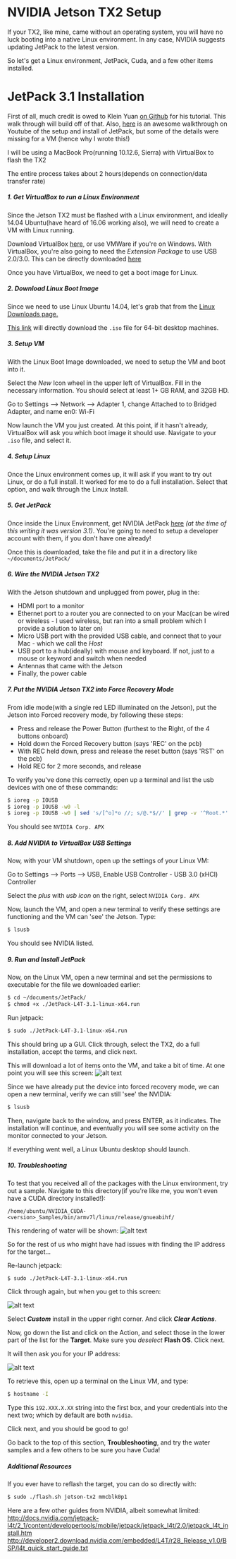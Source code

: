# NVIDIA Jetson TX2 Setup
If your TX2, like mine, came without an operating system, you will have no luck booting into a native Linux environment. In any case, NVIDIA suggests updating JetPack to the latest version.

So let's get a Linux environment, JetPack, Cuda, and a few other items installed.

# JetPack 3.1 Installation

First of all, much credit is owed to Klein Yuan [on Github](https://github.com/KleinYuan/tx2-flash) for his tutorial. This walk through will build off of that. Also, [here](https://youtu.be/D7lkth34rgM) is an awesome walkthrough on Youtube of the setup and install of JetPack, but some of the details were missing for a VM (hence why I wrote this!)

I will be using a MacBook Pro(running 10.12.6, Sierra) with VirtualBox to flash the TX2

The entire process takes about 2 hours(depends on connection/data transfer rate)

##### 1. Get VirtualBox to run a Linux Environment

Since the Jetson TX2 must be flashed with a Linux environment, and ideally 14.04 Ubuntu(have heard of 16.06 working also), we will need to create a VM with Linux running.

Download VirtualBox [here](https://www.virtualbox.org/), or use VMWare if you're on Windows. With VirtualBox, you're also going to need the *Extension Package* to use USB 2.0/3.0. This can be directly downloaded [here](http://download.virtualbox.org/virtualbox/5.2.2/Oracle_VM_VirtualBox_Extension_Pack-5.2.2-119230.vbox-extpack)

Once you have VirtualBox, we need to get a boot image for Linux.

##### 2. Download Linux Boot Image
Since we need to use Linux Ubuntu 14.04, let's grab that from the [Linux Downloads page.](http://releases.ubuntu.com/14.04/)

[This link](http://releases.ubuntu.com/14.04/ubuntu-14.04.5-desktop-amd64.iso) will directly download the `.iso` file for 64-bit desktop machines.

##### 3. Setup VM
With the Linux Boot Image downloaded, we need to setup the VM and boot into it. 

Select the *New* Icon wheel in the upper left of VirtualBox. Fill in the necessary information. You should select at least 1+ GB RAM, and 32GB HD.

Go to Settings --> Network --> Adapter 1, change Attached to to Bridged Adapter, and name en0: Wi-Fi

Now launch the VM you just created. At this point, if it hasn't already, VirtualBox will ask you which boot image it should use. Navigate to your `.iso` file, and select it.

##### 4. Setup Linux

Once the Linux environment comes up, it will ask if you want to try out Linux, or do a full install. It worked for me to do a full installation. Select that option, and walk through the Linux Install.

##### 5. Get JetPack

Once inside the Linux Environment, get NVIDIA JetPack [here](https://developer.nvidia.com/embedded/jetpack) *(at the time of this writing it was version 3.1)*. You're going to need to setup a developer account with them, if you don't have one already!

Once this is downloaded, take the file and put it in a directory like `~/documents/JetPack/`

##### 6. Wire the NVIDIA Jetson TX2

With the Jetson shutdown and unplugged from power, plug in the:
* HDMI port to a monitor
* Ethernet port to a router you are connected to on your Mac(can be wired or wireless - I used wireless, but ran into a small problem which I provide a solution to later on)
* Micro USB port with the provided USB cable, and connect that to your Mac - which we call the *Host*
* USB port to a hub(ideally) with mouse and keyboard. If not, just to a mouse or keyword and switch when needed
* Antennas that came with the Jetson
* Finally, the power cable

##### 7. Put the NVIDIA Jetson TX2 into Force Recovery Mode

From idle mode(with a single red LED illuminated on the Jetson), put the Jetson into Forced recovery mode, by following these steps:
* Press and release the Power Button (furthest to the Right, of the 4 buttons onboard)
* Hold down the Forced Recovery button (says 'REC' on the pcb)
* With REC held down, press and release the reset button (says 'RST' on the pcb)
* Hold REC for 2 more seconds, and release

To verify you've done this correctly, open up a terminal and list the usb devices with one of these commands:
```sh
$ ioreg -p IOUSB 
$ ioreg -p IOUSB -w0 -l
$ ioreg -p IOUSB -w0 | sed 's/[^o]*o //; s/@.*$//' | grep -v '^Root.*'
```
You should see `NVIDIA Corp. APX`

##### 8. Add NVIDIA to VirtualBox USB Settings
Now, with your VM shutdown, open up the settings of your Linux VM:

Go to Settings --> Ports --> USB, Enable USB Controller - USB 3.0 (xHCI) Controller

Select the *plus* with *usb icon* on the right, select `NVIDIA Corp. APX`

Now, launch the VM, and open a new terminal to verify these settings are functioning and the VM can 'see' the Jetson. Type:
```sh
$ lsusb
```
You should see NVIDIA listed.

##### 9. Run and Install JetPack
Now, on the Linux VM, open a new terminal and set the permissions to executable for the file we downloaded earlier:
```sh
$ cd ~/documents/JetPack/
$ chmod +x ./JetPack-L4T-3.1-linux-x64.run
```
Run jetpack:
```sh
$ sudo ./JetPack-L4T-3.1-linux-x64.run
```
This should bring up a GUI. Click through, select the TX2, do a full installation, accept the terms, and click next.

This will download a lot of items onto the VM, and take a bit of time. At one point you will see this screen: ![alt text](https://camo.githubusercontent.com/188eef0b1822afb9a32630b85949a863ca10d085/687474703a2f2f646f63732e6e76696469612e636f6d2f6a65747061636b2d6c34742f325f312f636f6e74656e742f646576656c6f706572746f6f6c732f6d6f62696c652f6a65747061636b2f696d616765732f6a65747061636b5f6c34745f666f7263655f7265636f766572795f6d6f64652e3030315f363030783336342e706e67)

Since we have already put the device into forced recovery mode, we can open a new terminal, verify we can still 'see' the NVIDIA:
```sh
$ lsusb
```
Then, navigate back to the window, and press ENTER, as it indicates.  The installation will continue, and eventually you will see some activity on the monitor connected to your Jetson. 

If everything went well, a Linux Ubuntu desktop should launch.

##### 10. Troubleshooting
To test that you received all of the packages with the Linux environment, try out a sample. Navigate to this directory(if you're like me, you won't even have a CUDA directory installed!):
```
/home/ubuntu/NVIDIA_CUDA-<version>_Samples/bin/armv7l/linux/release/gnueabihf/
```
This rendering of water will be shown:
![alt text](http://docs.nvidia.com/jetpack-l4t/2_1/content/developertools/mobile/jetpack/images/jetpack_cuda_fft_ocean_simulation.001_500x527.png)

So for the rest of us who might have had issues with finding the IP address for the target...

Re-launch jetpack:
```sh
$ sudo ./JetPack-L4T-3.1-linux-x64.run
```
Click through again, but when you get to this screen:

![alt text](http://docs.nvidia.com/jetpack-l4t/2_1/content/developertools/mobile/jetpack/images/jetpack_l4t_component_mgr.003_700x613.png)

Select ***Custom*** install in the upper right corner. And click ***Clear Actions***.

Now, go down the list and click on the Action, and select those in the lower part of the list for the **Target**. Make sure you *deselect* **Flash OS**. Click next.

It will then ask you for your IP address:

![alt text](http://docs.nvidia.com/jetpack-l4t/2_1/content/developertools/mobile/jetpack/images/jetpack_l4t_device_info.003_700x527.png)

To retrieve this, open up a terminal on the Linux VM, and type:
```sh
$ hostname -I
```

Type this `192.XXX.X.XX` string into the first box, and your credentials into the next two; which by default are both `nvidia`.

Click next, and you should be good to go!

Go back to the top of this section, **Troubleshooting**, and try the water samples and a few others to be sure you have Cuda!

##### Additional Resources

If you ever have to reflash the target, you can do so directly with:
```sh
$ sudo ./flash.sh jetson-tx2 mmcblk0p1
```

Here are a few other guides from NVIDIA, albeit somewhat limited:
http://docs.nvidia.com/jetpack-l4t/2_1/content/developertools/mobile/jetpack/jetpack_l4t/2.0/jetpack_l4t_install.htm
http://developer2.download.nvidia.com/embedded/L4T/r28_Release_v1.0/BSP/l4t_quick_start_guide.txt





